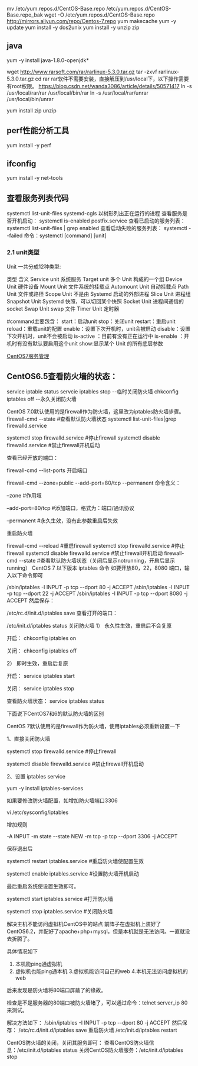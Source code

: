 mv /etc/yum.repos.d/CentOS-Base.repo /etc/yum.repos.d/CentOS-Base.repo_bak
wget -O /etc/yum.repos.d/CentOS-Base.repo http://mirrors.aliyun.com/repo/Centos-7.repo
yum makecache
yum -y update
yum install -y dos2unix
yum install -y unzip zip


## java
 yum -y install java-1.8.0-openjdk*


wget http://www.rarsoft.com/rar/rarlinux-5.3.0.tar.gz
tar -zxvf rarlinux-5.3.0.tar.gz
cd rar
rar软件不需要安装，直接解压到/usr/local下，以下操作需要有root权限。
https://blog.csdn.net/wanda3086/article/details/50571417
ln -s /usr/local/rar/rar /usr/local/bin/rar
ln -s /usr/local/rar/unrar /usr/local/bin/unrar


yum install zip unzip


## perf性能分析工具
yum install -y perf

## ifconfig
 yum install -y net-tools
## 查看服务列表代码  
systemctl   list-unit-files
systemd-cgls   以树形列出正在运行的进程
查看服务是否开机启动：   systemctl is-enabled postfix.service
查看已启动的服务列表：   systemctl list-unit-files | grep enabled
查看启动失败的服务列表：   systemctl --failed
命令：systemctl [command] [unit]
### 2.1 unit类型
Unit 一共分成12种类型:

类型	含义
Service unit	系统服务
Target unit	多个 Unit 构成的一个组
Device Unit	硬件设备
Mount Unit	文件系统的挂载点
Automount Unit	自动挂载点
Path Unit	文件或路径
Scope Unit	不是由 Systemd 启动的外部进程
Slice Unit	进程组
Snapshot Unit	Systemd 快照，可以切回某个快照
Socket Unit	进程间通信的 socket
Swap Unit	swap 文件
Timer Unit	定时器

#command主要包含：
start：启动unit
stop：关闭unit
restart：重启unit
reload：重载unit的配置
enable：设置下次开机时，unit会被启动
disable：设置下次开机时，unit不会被启动
is-active ：目前有没有正在运行中
is-enable ：开机时有没有默认要启用这个unit
show:显示某个 Unit 的所有底层参数

[CentOS7服务管理](https://www.cnblogs.com/tkqasn/p/9379242.html)

## CentOS6.5查看防火墙的状态：
service iptable status
servcie iptables stop                    --临时关闭防火墙
chkconfig iptables off                    --永久关闭防火墙

CentOS 7.0默认使用的是firewall作为防火墙，这里改为iptables防火墙步骤。
firewall-cmd --state #查看默认防火墙状态
systemctl list-unit-files|grep firewalld.service 

systemctl stop firewalld.service #停止firewall
systemctl disable firewalld.service #禁止firewall开机启动

查看已经开放的端口：

firewall-cmd --list-ports
开启端口

firewall-cmd --zone=public --add-port=80/tcp --permanent
命令含义：

–zone #作用域

–add-port=80/tcp #添加端口，格式为：端口/通讯协议

–permanent #永久生效，没有此参数重启后失效

重启防火墙

firewall-cmd --reload #重启firewall
systemctl stop firewalld.service #停止firewall
systemctl disable firewalld.service #禁止firewall开机启动
firewall-cmd --state #查看默认防火墙状态（关闭后显示notrunning，开启后显示running）
CentOS 7 以下版本 iptables 命令
如要开放80，22，8080 端口，输入以下命令即可

/sbin/iptables -I INPUT -p tcp --dport 80 -j ACCEPT
/sbin/iptables -I INPUT -p tcp --dport 22 -j ACCEPT
/sbin/iptables -I INPUT -p tcp --dport 8080 -j ACCEPT
然后保存：

/etc/rc.d/init.d/iptables save
查看打开的端口：

/etc/init.d/iptables status
关闭防火墙 
1） 永久性生效，重启后不会复原

开启： chkconfig iptables on

关闭： chkconfig iptables off

2） 即时生效，重启后复原

开启： service iptables start

关闭： service iptables stop

查看防火墙状态： service iptables status

下面说下CentOS7和6的默认防火墙的区别

CentOS 7默认使用的是firewall作为防火墙，使用iptables必须重新设置一下

1、直接关闭防火墙

systemctl stop firewalld.service #停止firewall

systemctl disable firewalld.service #禁止firewall开机启动

2、设置 iptables service

yum -y install iptables-services

如果要修改防火墙配置，如增加防火墙端口3306

vi /etc/sysconfig/iptables 

增加规则

-A INPUT -m state --state NEW -m tcp -p tcp --dport 3306 -j ACCEPT

保存退出后

systemctl restart iptables.service #重启防火墙使配置生效

systemctl enable iptables.service #设置防火墙开机启动

最后重启系统使设置生效即可。

systemctl start iptables.service #打开防火墙

systemctl stop iptables.service #关闭防火墙

解决主机不能访问虚拟机CentOS中的站点
前阵子在虚拟机上装好了CentOS6.2，并配好了apache+php+mysql，但是本机就是无法访问。一直就没去折腾了。 
 
具体情况如下 
1. 本机能ping通虚拟机 
2. 虚拟机也能ping通本机 
3.虚拟机能访问自己的web 
4.本机无法访问虚拟机的web 
 
后来发现是防火墙将80端口屏蔽了的缘故。 
 
检查是不是服务器的80端口被防火墙堵了，可以通过命令：telnet server_ip 80 来测试。 
 
解决方法如下： 
/sbin/iptables -I INPUT -p tcp --dport 80 -j ACCEPT 
然后保存： 
/etc/rc.d/init.d/iptables save 
重启防火墙 
/etc/init.d/iptables restart 
 
CentOS防火墙的关闭，关闭其服务即可： 
查看CentOS防火墙信息：/etc/init.d/iptables status 
关闭CentOS防火墙服务：/etc/init.d/iptables stop 